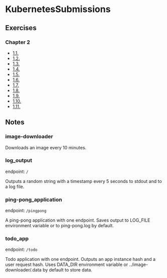# KubernetesSubmissions

## Exercises

### Chapter 2

- [1.1.](https://github.com/patrikwm/KubernetesSubmissions/tree/1.1/log_output/)
- [1.2.](https://github.com/patrikwm/KubernetesSubmissions/tree/1.2/todo_app/)
- [1.3.](https://github.com/patrikwm/KubernetesSubmissions/tree/1.3/log_output/)
- [1.4.](https://github.com/patrikwm/KubernetesSubmissions/tree/1.4/todo_app/)
- [1.5.](https://github.com/patrikwm/KubernetesSubmissions/tree/1.5/todo_app/)
- [1.6.](https://github.com/patrikwm/KubernetesSubmissions/tree/1.6/todo_app/)
- [1.7.](https://github.com/patrikwm/KubernetesSubmissions/tree/1.7/log_output/)
- [1.8.](https://github.com/patrikwm/KubernetesSubmissions/tree/1.8/todo_app/)
- [1.9.](https://github.com/patrikwm/KubernetesSubmissions/tree/1.9/ping-pong_application/)
- [1.10.](https://github.com/patrikwm/KubernetesSubmissions/tree/1.10/log_output/)
- [1.11.](https://github.com/patrikwm/KubernetesSubmissions/tree/1.11/log_output/)



## Notes

### image-downloader

Downloads an image every 10 minutes.

### log_output

endpoint: `/`

Outputs a random string with a timestamp every 5 seconds to stdout and to a log file.

### ping-pong_application

endpoint: `/pingpong`

A ping-pong application with one endpoint. Saves output to LOG_FILE environment variable or to ping-pong.log by default.


### todo_app

endpoint: `/todo`

Todo application with one endpoint. Outputs an app instance hash and a user request hash. Uses DATA_DIR environment variable or ../image-downloader/.data by default to store data.